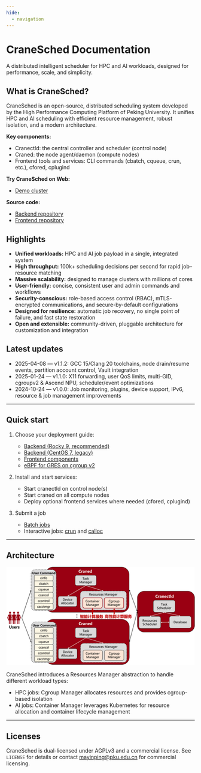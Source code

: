 ```yaml
---
hide:
  - navigation
---
```


# CraneSched Documentation

A distributed intelligent scheduler for HPC and AI workloads, designed for performance, scale, and simplicity.

## What is CraneSched?

CraneSched is an open-source, distributed scheduling system developed by the High Performance Computing Platform of Peking University. It unifies HPC and AI scheduling with efficient resource management, robust isolation, and a modern architecture.

**Key components:**

- Cranectld: the central controller and scheduler (control node)
- Craned: the node agent/daemon (compute nodes)
- Frontend tools and services: CLI commands (cbatch, cqueue, crun, etc.), cfored, cplugind

**Try CraneSched on Web:**

- [Demo cluster](https://hpc.pku.edu.cn/demo/cranesched)

**Source code:**

- [Backend repository](https://github.com/PKUHPC/CraneSched)
- [Frontend repository](https://github.com/PKUHPC/CraneSched-FrontEnd)

## Highlights

- **Unified workloads:** HPC and AI job payload in a single, integrated system
- **High throughput:** 100k+ scheduling decisions per second for rapid job–resource matching
- **Massive scalability:** designed to manage clusters with millions of cores
- **User-friendly:** concise, consistent user and admin commands and workflows
- **Security-conscious:** role-based access control (RBAC), mTLS-encrypted communications, and secure-by-default configurations
- **Designed for resilience:** automatic job recovery, no single point of failure, and fast state restoration
- **Open and extensible:** community-driven, pluggable architecture for customization and integration

## Latest updates

- 2025-04-08 — v1.1.2: GCC 15/Clang 20 toolchains, node drain/resume events, partition account control, Vault integration
- 2025-01-24 — v1.1.0: X11 forwarding, user QoS limits, multi-GID, cgroupv2 & Ascend NPU, scheduler/event optimizations
- 2024-10-24 — v1.0.0: Job monitoring, plugins, device support, IPv6, resource & job management improvements

---

## Quick start

1. Choose your deployment guide:

	 - [Backend (Rocky 9, recommended)](<./deployment/backend/Rocky9.md>)
	 - [Backend (CentOS 7, legacy)](<./deployment/backend/CentOS7.md>)
	 - [Frontend components](./deployment/frontend/frontend.md)
	 - [eBPF for GRES on cgroup v2](<./deployment/backend/eBPF.md>)

2. Install and start services:

	 - Start cranectld on control node(s)
	 - Start craned on all compute nodes
	 - Deploy optional frontend services where needed (cfored, cplugind)

3. Submit a job

	 - [Batch jobs](./command/cbatch.md)
	 - Interactive jobs: [crun](./command/crun.md) and [calloc](./command/calloc.md)

---

## Architecture

![CraneSched architecture](./images/Architecture.png)

CraneSched introduces a Resources Manager abstraction to handle different workload types:

- HPC jobs: Cgroup Manager allocates resources and provides cgroup-based isolation
- AI jobs: Container Manager leverages Kubernetes for resource allocation and container lifecycle management

---

## Licenses

CraneSched is dual-licensed under AGPLv3 and a commercial license. See `LICENSE` for details or contact mayinping@pku.edu.cn for commercial licensing.